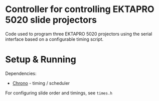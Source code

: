 # Controller for controlling EKTAPRO 5020 slide projectors
Code used to program three EKTAPRO 5020 projectors using the serial interface
based on a configurable timing script.

# Setup & Running

Dependencies:
  * [Chrono](https://github.com/SofaPirate/Chrono) - timing / scheduler 

For configuring slide order and timings, see `times.h`